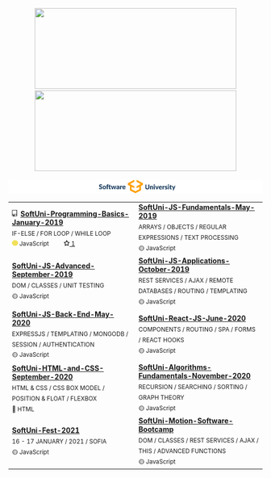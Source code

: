 <p align="center">
   <img src="https://github-readme-stats.vercel.app/api/top-langs/?username=BoykoPetevBoev&layout=compact" width="400px" height="160px">
   <img src="https://github-readme-stats.vercel.app/api?username=BoykoPetevBoev&count_private=true&show_icons=true" width="400px" height="160px">
</p>

<div align="center">
<a href="https://softuni.bg/">
   <img src="https://github.com/BoykoPetevBoev/BoykoPetevBoev/blob/main/Images/SoftUni-logo.png">
</a>

</div>

<table width="100%">
   <tr height="90px">
      <td width="430px">
         <img src="https://raw.githubusercontent.com/BoykoPetevBoev/BoykoPetevBoev/main/Images/repo.png" height="13px">
         <a font-weight="500" href="https://github.com/BoykoPetevBoev/SoftUni-Programming-Basics-January-2019">  <strong>SoftUni-Programming-Basics-January-2019 </strong>
         </a>
         <div><sub>IF-ELSE / FOR LOOP / WHILE LOOP</sub></div>
         <div>
            <sub><img src="https://raw.githubusercontent.com/BoykoPetevBoev/BoykoPetevBoev/main/Images/yellow.png"  height="11px"> JavaScript    </sub>
            <sub>
               <a href="https://github.com/BoykoPetevBoev/SoftUni-Programming-Basics-January-2019/stargazers">
                   <img src="https://raw.githubusercontent.com/BoykoPetevBoev/BoykoPetevBoev/main/Images/star.png" height="11px"> 1
               </a>
            </sub>
         </div>
      </td>
      <td width="430px">
         <a href="https://github.com/BoykoPetevBoev/SoftUni-JS-Fundamentals-May-2019"><strong>SoftUni-JS-Fundamentals-May-2019</strong>
         </a>
         <div><sub>ARRAYS / OBJECTS / REGULAR EXPRESSIONS / TEXT PROCESSING</sub></div>
         <sub>🟡 JavaScript </sub>
      </td>
   </tr>
   <tr  height="90px">
      <td>
         <a href="https://github.com/BoykoPetevBoev/SoftUni-JS-Advanced-September-2019"> <strong>SoftUni-JS-Advanced-September-2019</strong>
         </a>
         <div><sub>DOM / CLASSES / UNIT TESTING</sub></div>
         <sub>🟡 JavaScript </sub>
      </td>
      <td>
         <a href="https://github.com/BoykoPetevBoev/SoftUni-JS-Applications-October-2019">   <strong>SoftUni-JS-Applications-October-2019</strong>
         </a>
         <div><sub>REST SERVICES / AJAX / REMOTE DATABASES / ROUTING / TEMPLATING</sub></div>
         <sub>🟡 JavaScript </sub>
      </td>
   </tr>
   <tr height="90px">
      <td>
         <a href="https://github.com/BoykoPetevBoev/SoftUni-JS-Back-End-May-2020">  <strong>SoftUni-JS-Back-End-May-2020</strong>
         </a>
         <div><sub>EXPRESSJS / TEMPLATING / MONGODB / SESSION / AUTHENTICATION</sub></div>
         <sub>🟡 JavaScript </sub>
      </td>
      <td>
         <a href="https://github.com/BoykoPetevBoev/SoftUni-React-JS-June-2020"><strong>SoftUni-React-JS-June-2020</strong>
         </a>
         <div><sub>COMPONENTS / ROUTING / SPA / FORMS / REACT HOOKS</sub></div>
         <sub>🟡 JavaScript </sub>
      </td>
   </tr>
   <tr  height="90px">
      <td>
         <a href="https://github.com/BoykoPetevBoev/SoftUni-HTML-and-CSS-September-2020"> 
         <strong>SoftUni-HTML-and-CSS-September-2020</strong>
         </a>
         <div><sub>HTML & CSS / CSS BOX MODEL / POSITION & FLOAT / FLEXBOX</sub></div>
         <sub>🔴 HTML </sub>
      </td>
      <td>
         <a href="https://github.com/BoykoPetevBoev/SoftUni-Algorithms-Fundamentals-November-2020"> <strong>SoftUni-Algorithms-Fundamentals-November-2020</strong>
         </a>
         <div><sub>RECURSION / SEARCHING / SORTING / GRAPH THEORY</sub></div>
         <sub>🟡 JavaScript </sub>
      </td>
   </tr>
   <tr   height="90px">
      <td>
      <a href="https://github.com/BoykoPetevBoev/SoftUni-Fest-2021"> <strong>SoftUni-Fest-2021</strong>
         </a>
         <div><sub>16 - 17 JANUARY / 2021 / SOFIA</sub></div>
         <sub>🟡 JavaScript  </sub>
      </td>
      <td>
      <a href="https://github.com/BoykoPetevBoev/SoftUni-Motion-Software-Bootcamp"> <strong>SoftUni-Motion-Software-Bootcamp</strong>
         </a>
         <div><sub>DOM / CLASSES / REST SERVICES / AJAX / THIS / ADVANCED FUNCTIONS</sub></div>
         <sub>🟡 JavaScript </sub>
      </td>
   </tr>
    
</table>









   
